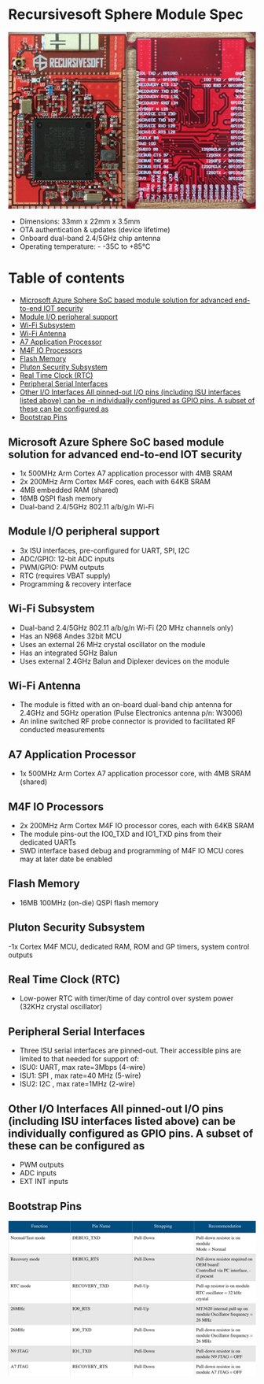 # Recursivesoft Sphere Module Spec
![alt txt](https://raw.githubusercontent.com/recursivesoft02/-Recursivesoft-Sphere-Module-Spec/master/rec/sphare_module.png)
- Dimensions: 33mm x 22mm x 3.5mm
- OTA authentication & updates (device lifetime)
- Onboard dual-band 2.4/5GHz chip antenna
- Operating temperature: - -35C to +85°C

# Table of contents
- [Microsoft Azure Sphere SoC based module solution for advanced end-to-end IOT security ](#Microsoft-Azure-Sphere-Soc-based-module-solution-for-advanced-end-to-end-IOT-security)
- [Module I/O peripheral support](#Module-I/O-peripheral-support)
- [Wi-Fi Subsystem](#Wi-Fi-Subsystem)
- [Wi-Fi Antenna](#Wi-Fi-Antenna)
- [A7 Application Processor](#A7-Application-Processor)
- [M4F IO Processors ](#M4F-IO-Processors)
- [Flash Memory](#Flash-Memory)
- [Pluton Security Subsystem](#Pluton-Security-Subsystem)
- [Real Time Clock (RTC)](#Real-Time-Clock-(RTC))
- [Peripheral Serial Interfaces ](#Peripheral-Serial-Interfaces)
- [Other I/O Interfaces All pinned-out I/O pins (including ISU interfaces listed above) can be -n individually configured as GPIO pins. A subset of these can be configured as](#Other-I/O-Interfaces-All-pinned-out-I/O-pins-(including-ISU-interfaces-listed-above)-can-be-individually-configured-as-GPIO-pins.-A-subset-of-these-can-be-configured-as)
- [Bootstrap Pins](#Bootstrap-Pins)

## Microsoft Azure Sphere SoC based module solution for advanced end-to-end IOT security
- 1x 500MHz Arm Cortex A7 application processor with 4MB SRAM
- 2x 200MHz Arm Cortex M4F cores, each with 64KB SRAM
- 4MB embedded RAM (shared)
- 16MB QSPI flash memory
- Dual-band 2.4/5GHz 802.11 a/b/g/n Wi-Fi 

## Module I/O peripheral support
- 3x ISU interfaces, pre-configured for UART, SPI, I2C
- ADC/GPIO: 12-bit ADC inputs
- PWM/GPIO: PWM outputs
- RTC (requires VBAT supply)
- Programming & recovery interface 

## Wi-Fi Subsystem
- Dual-band 2.4/5GHz 802.11 a/b/g/n Wi-Fi (20 MHz channels only)
- Has an N968 Andes 32bit MCU
- Uses an external 26 MHz crystal oscillator on the module
- Has an integrated 5GHz Balun
- Uses external 2.4GHz Balun and Diplexer devices on the module 

## Wi-Fi Antenna
- The module is fitted with an on-board dual-band chip antenna for 2.4GHz and 5GHz operation
(Pulse Electronics antenna p/n: W3006)
- An inline switched RF probe connector is provided to facilitated RF conducted measurements 

## A7 Application Processor
- 1x 500MHz Arm Cortex A7 application processor core, with 4MB SRAM (shared)

## M4F IO Processors 
- 2x 200MHz Arm Cortex M4F IO processor cores, each with 64KB SRAM
- The module pins-out the IO0_TXD and IO1_TXD pins from their dedicated UARTs
- SWD interface based debug and programming of M4F IO MCU cores may at later date be enabled 

## Flash Memory 
- 16MB 100MHz (on-die) QSPI flash memory 

## Pluton Security Subsystem
-1x Cortex M4F MCU, dedicated RAM, ROM and GP timers, system control outputs

## Real Time Clock (RTC)
- Low-power RTC with timer/time of day control over system power (32KHz crystal oscillator) 

## Peripheral Serial Interfaces 
- Three ISU serial interfaces are pinned-out. Their accessible pins are limited to that needed for
support of:
- ISU0: UART, max rate=3Mbps (4-wire)
- ISU1: SPI , max rate=40 MHz (5-wire)
- ISU2: I2C , max rate=1MHz (2-wire) 

## Other I/O Interfaces All pinned-out I/O pins (including ISU interfaces listed above) can be individually configured as GPIO pins. A subset of these can be configured as
- PWM outputs
- ADC inputs
- EXT INT inputs

## Bootstrap Pins
![alt txt](https://raw.githubusercontent.com/recursivesoft02/-Recursivesoft-Sphere-Module-Spec/master/rec/BootstrapPins.png)
